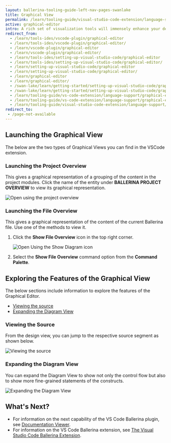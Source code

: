 ```yaml
---
layout: ballerina-tooling-guide-left-nav-pages-swanlake
title: Graphical View
permalink: /learn/tooling-guide/visual-studio-code-extension/language-support/graphical-editor/
active: graphical-editor
intro: A rich set of visualization tools will immensely enhance your development experience especially in the integration space. The Graphical Editor of the VS Code Ballerina extension allows you to design your integration scenario graphically. Thus, by using it, you can visualize your code in a sequence diagram, which presents the endpoint interactions and parallel invocations that happen in the code. The sections below discuss how to use the Graphical Editor and explore its capabilities.
redirect_from:
  - /learn/tools-ides/vscode-plugin/graphical-editor
  - /learn/tools-ides/vscode-plugin/graphical-editor/
  - /learn/vscode-plugin/graphical-editor
  - /learn/vscode-plugin/graphical-editor/
  - /learn/tools-ides/setting-up-visual-studio-code/graphical-editor
  - /learn/tools-ides/setting-up-visual-studio-code/graphical-editor/
  - /learn/setting-up-visual-studio-code/graphical-editor
  - /learn/setting-up-visual-studio-code/graphical-editor/
  - /learn/graphical-editor
  - /learn/graphical-editor/
  - /swan-lake/learn/getting-started/setting-up-visual-studio-code/graphical-editor/
  - /swan-lake/learn/getting-started/setting-up-visual-studio-code/graphical-editor
  - /learn/tooling-guide/vs-code-extension/language-support/graphical-editor
  - /learn/tooling-guide/vs-code-extension/language-support/graphical-editor/
  - /learn/tooling-guide/visual-studio-code-extension/language-support/graphical-editor
redirect_to:
 - /page-not-available
---
```


## Launching the Graphical View

The below are the two types of Graphical Views you can find in the VSCode extension.

### Launching the Project Overview

This gives a graphical representation of a grouping of the content in the project modules. Click the name of the entity under **BALLERINA PROJECT OVERVIEW** to view its graphical representation.

![Open using the project overview](/learn/images/select-from-overview.gif)

### Launching the File Overview

This gives a graphical representation of the content of the current Ballerina file. Use one of the methods to view it.

1. Click the **Show File Overview** icon in the top right corner.

   ![Open Using the Show Diagram icon](/learn/images/show-diagram-icon.gif)

2. Select the **Show File Overview** command option from the **Command Palette**.

## Exploring the Features of the Graphical View

The below sections include information to explore the features of the Graphical Editor.

- [Viewing the source](#viewing-the-source)
- [Expanding the Diagram View](#expanding-the-diagram-view)

### Viewing the Source

From the design view, you can jump to the respective source segment as shown below.

![Viewing the source](/learn/images/jump-to-source-view.gif)

### Expanding the Diagram View

You can expand the Diagram View to show not only the control flow but also to show more fine-grained statements of the constructs.

![Expanding the Diagram View](/learn/images/expand-diagram-view.gif)

## What's Next?

 - For information on the next capability of the VS Code Ballerina plugin, see [Documentation Viewer](/learn/vscode-plugin/documentation-viewer).
 - For information on the VS Code Ballerina extension, see [The Visual Studio Code Ballerina Extension](/learn/vscode-plugin).